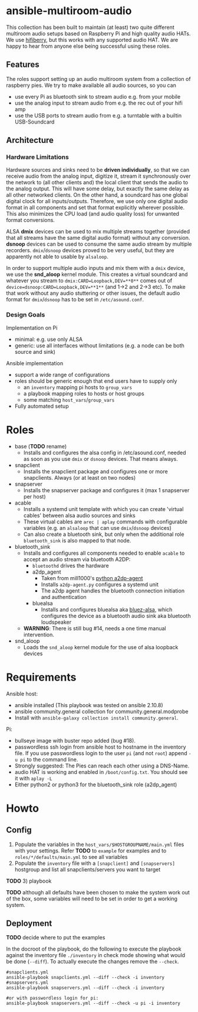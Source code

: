 # ansible-multiroom-audio
This collection has been built to maintain (at least) two quite different multiroom audio setups based on Raspberry Pi and high quality audio HATs. We use [hifiberry](https://www.hifiberry.com/), but this works with any supported audio HAT. We are happy to hear from anyone else being successful using these roles.

## Features 

The roles support setting up an audio multiroom system from a collection of raspberry pies. We try to make available all audio sources, so you can

* use every Pi as bluetooth sink to stream audio e.g. from your mobile
* use the analog input to stream audio from e.g. the rec out of your hifi amp
* use the USB ports to stream audio from e.g. a turntable with a builtin USB-Soundcard

## Architecture

### Hardware Limitations

Hardware sources and sinks need to be **driven individually**, so that we can receive audio from the analog input, digitize it, stream it synchronously 
over the network to (all other clients and) the local client that sends the audio to the analog output. This will have some delay,  but exactly the same delay 
as all other networked clients. On the other hand, a soundcard has one global digital clock for all inputs/outputs. Therefore, we use only one digital audio 
format in all components and set that format explicitly wherever possible. This also minimizes the CPU load (and audio quality loss) for unwanted format 
conversions.

ALSA **dmix** devices can be used to mix multiple streams together (provided that all streams have the same digital audio format) without any conversion. 
**dsnoop** devices can be used to consume the same audio stream by multiple recorders. `dmix`/`dsnoop` devices proved to be very useful, but they are
apparently not able to usable by `alsaloop`. 

In order to support multiple audio inputs and mix them with a `dmix` device, we use the **snd_aloop** 
kernel module. This creates a virtual soundcard and whatever you stream to `dmix:CARD=Loopback,DEV=**0**` comes out of `device=dsnoop:CARD=Loopback,DEV=**1**` 
(and 1->2 and 2->3 etc). To make that work without any audio stuttering or other issues, the default audio format for `dmix`/`dsnoop` has to be set
in `/etc/asound.conf`.

### Design Goals 
Implementation on Pi

* minimal: e.g. use only ALSA 
* generic: use all interfaces without limitations (e.g. a node can be both source and sink)

Ansible implementation

* support a wide range of configurations 
* roles should be generic enough that end users have to supply only
  * an `inventory` mapping pi hosts to `group_vars`
  * a playbook mapping roles to hosts or host groups
  * some matching `host_vars`/`group_vars`
* Fully automated setup

# Roles
* base (**TODO** rename) 
  * Installs and configures the alsa config in /etc/asound.conf, needed as soon as you use `dmix` or `dsnoop` devices. That means always.
* snapclient
  * Installs the snapclient package and configures one or more snapclients. Always (or at least on two nodes)
* snapserver
  * Installs the snapserver package and configures it (max 1 snapserver per host)
* acable
  * Installs a systemd unit template with which you can create 'virtual cables' between alsa audio sources and sinks
  * These virtual cables are `arec | aplay` commands with configurable variables (e.g. an `alsaloop` that can use `dmix`/`dsnoop` devices)
  * Can also create a bluetooth sink, but only when the additional role `bluetooth_sink` is also mapped to that node.
* bluetooth_sink
  * Installs and configures all components needed to enable `acable`  to accept an audio stream via bluetooth A2DP:
    * `bluetoothd` drives the hardware
    * a2dp_agent
      * Taken from mill1000's [python a2dp-agent](https://gist.github.com/mill1000/74c7473ee3b4a5b13f6325e9994ff84c)
      * Installs `a2dp-agent.py` configures a systemd unit
      * The a2dp agent handles the bluetooth connection initiation and authentication
    * bluealsa
      * Installs and configures bluealsa aka [bluez-alsa](https://github.com/Arkq/bluez-alsa), which configures the device as a bluetooth audio sink aka bluetooth loudspeaker
  * **WARNING**: There is still bug #14, needs a one time manual intervention. 
* snd_aloop
  * Loads the `snd_aloop` kernel module for the use of alsa loopback devices


# Requirements
Ansible host:

* ansible installed (This playbook was tested on ansible 2.10.8)
* ansible community.general collection for community.general.modprobe
* Install with `ansible-galaxy collection install community.general`.

Pi:

* bullseye image with buster repo added (bug #18).
* passwordless ssh login from ansible host to hostname in the inventory file. If you use passwordless login to the user `pi` (and not `root`) append `-u pi` to the command line.
* Strongly suggested: The Pies can reach each other using a DNS-Name.
* audio HAT is working and enabled in `/boot/config.txt`. You should see it with `aplay -L`
* Either python2 or python3 for the bluetooth_sink role (a2dp_agent) 

# Howto
## Config
1) Populate the variables in the `host_vars/$HOSTGROUPNAME/main.yml` files with your settings. Refer **TODO** to `example` for examples and to `roles/*/defaults/main.yml` to see all variables
2) Populate the `inventory` file with a `[snapclient]` and `[snapservers]` hostgroup and list all snapclients/servers you want to target

**TODO** 3) playbook

**TODO** although all defaults have been chosen to make the system work out of the box, some variables will need to be set in order to get a working system.

## Deployment
**TODO** decide where to put the examples 

In the docroot of the playbook, do the following to execute the playbook against the inventory file `./inventory` in check mode showing what would be done (`--diff`).
To actually execute the changes remove the `--check`. 
```
#snapclients.yml
ansible-playbook snapclients.yml --diff --check -i inventory
#snapservers.yml
ansible-playbook snapservers.yml --diff --check -i inventory

#or with passwordless login for pi:
ansible-playbook snapservers.yml --diff --check -u pi -i inventory
```

